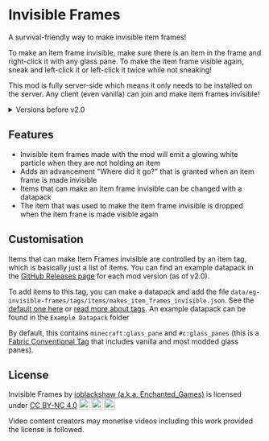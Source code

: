 # Invisible Frames
A survival-friendly way to make invisible item frames!

To make an item frame invisible, make sure there is an item in the frame and right-click it with any glass pane. To make the item frame visible again, sneak and left-click it or left-click it twice while not sneaking!

This mod is fully server-side which means it only needs to be installed on the server. Any client (even vanilla) can join and make item frames invisible!

<details>
<summary>Versions before v2.0</summary>
To make item frames invisible in v1.3 or below, simply left-click the item frame while holding a glass pane.
</details>

## Features
- Invisible item frames made with the mod will emit a glowing white particle when they are not holding an item
- Adds an advancement "Where did it go?" that is granted when an item frame is made invisible
- Items that can make an item frame invisible can be changed with a datapack
- The item that was used to make the item frame invisible is dropped when the item frane is made visible again

## Customisation
Items that can make Item Frames invisible are controlled by an item tag, which is basically just a list of items. You can find an example datapack in the [GitHub Releases page](https://github.com/Enchanted-Games/invisible-frames/releases) for each mod version (as of v2.0).

To add items to this tag, you can make a datapack and add the file `data/eg-invisible-frames/tags/items/makes_item_frames_invisible.json`. See the [default one here](https://github.com/Enchanted-Games/invisible-frames/tree/main/src/main/resources/data/eg-invisible-frames/tags/items) or [read more about tags](https://minecraft.wiki/w/Tag#JSON_format). An example datapack can be found in the `Example Datapack` folder

By default, this contains `minecraft:glass_pane` and `#c:glass_panes` (this is a [Fabric Conventional Tag](https://fabricmc.net/wiki/community:common_tags) that includes vanilla and most modded glass panes).

## License

<p xmlns:cc="http://creativecommons.org/ns#" >Invisible Frames by <a rel="cc:attributionURL dct:creator" property="cc:attributionName" href="https://enchanted.games">ioblackshaw (a.k.a. Enchanted_Games)</a> is licensed under <a href="http://creativecommons.org/licenses/by-nc/4.0/?ref=chooser-v1" target="_blank" rel="license noopener noreferrer" style="display:inline-block;">CC BY-NC 4.0<img style="height:22px!important;margin-left:3px;vertical-align:text-bottom;" src="https://mirrors.creativecommons.org/presskit/icons/cc.svg?ref=chooser-v1"><img style="height:22px!important;margin-left:3px;vertical-align:text-bottom;" src="https://mirrors.creativecommons.org/presskit/icons/by.svg?ref=chooser-v1"><img style="height:22px!important;margin-left:3px;vertical-align:text-bottom;" src="https://mirrors.creativecommons.org/presskit/icons/nc.svg?ref=chooser-v1"></a></p>
Video content creators may monetise videos including this work provided the license is followed.
